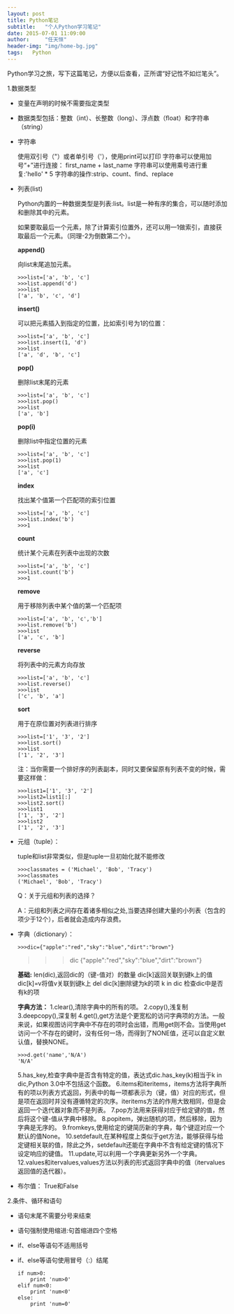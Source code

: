 ```yaml
---
layout: post
title: Python笔记
subtitle:   "个人Python学习笔记"
date: 2015-07-01 11:09:00
author:     "任天恒"
header-img: "img/home-bg.jpg"
tags:	Python
---
```

Python学习之旅，写下这篇笔记，方便以后查看，正所谓“好记性不如烂笔头”。

1.数据类型

*	变量在声明的时候不需要指定类型

*	数据类型包括：整数（int）、长整数（long）、浮点数（float）和字符串（string）

*	字符串

	使用双引号（"）或者单引号（'），使用print可以打印
	字符串可以使用加号“+”进行连接：	first_name + last_name
  字符串可以使用乘号进行重复:'hello' * 5
	字符串的操作:strip、count、find、replace

*	列表(list)

	Python内置的一种数据类型是列表:list。list是一种有序的集合，可以随时添加和删除其中的元素。

	如果要取最后一个元素，除了计算索引位置外，还可以用—1做索引，直接获取最后一个元素。（同理-2为倒数第二个）。

	**append()**

	向list末尾追加元素。

		>>>list=['a', 'b', 'c']
		>>>list.append('d')
		>>>list
		['a', 'b', 'c', 'd']

	**insert()**

	可以把元素插入到指定的位置，比如索引号为1的位置：

		>>>list=['a', 'b', 'c']
		>>>list.insert(1, 'd')
		>>>list
		['a', 'd', 'b', 'c']

	**pop()**

	删除list末尾的元素

		>>>list=['a', 'b', 'c']
		>>>list.pop()
		>>>list
		['a', 'b']

	**pop(i)**

	删除list中指定位置的元素

		>>>list=['a', 'b', 'c']
		>>>list.pop(1)
		>>>list
		['a', 'c']

	**index**

	找出某个值第一个匹配项的索引位置

		>>>list=['a', 'b', 'c']
		>>>list.index('b')
		>>>1

	**count**

	统计某个元素在列表中出现的次数

		>>>list=['a', 'b', 'c']
		>>>list.count('b')
		>>>1

	**remove**

	用于移除列表中某个值的第一个匹配项

		>>>list=['a', 'b', 'c','b']
		>>>list.remove('b')
		>>>list
		['a', 'c', 'b']

	**reverse**

	将列表中的元素方向存放

		>>>list=['a', 'b', 'c']
		>>>list.reverse()
		>>>list
		['c', 'b', 'a']

	**sort**

	用于在原位置对列表进行排序

		>>>list=['1', '3', '2']
		>>>list.sort()
		>>>list
		['1', '2', '3']

	注：当你需要一个排好序的列表副本，同时又要保留原有列表不变的时候，需要这样做：

		>>>list1=['1', '3', '2']
		>>>list2=list1[:]
		>>>list2.sort()
		>>>list1
		['1', '3', '2']
		>>>list2
		['1', '2', '3']

*	元组（tuple）：

	tuple和list非常类似，但是tuple一旦初始化就不能修改

		>>>classmates = ('Michael', 'Bob', 'Tracy')
		>>>classmates
		('Michael', 'Bob', 'Tracy')

	Q：关于元组和列表的选择？

	A：元组和列表之间存在着诸多相似之处,当要选择创建大量的小列表（包含的项少于12个），后者就会造成内存浪费。

*	字典（dictionary）：

		>>>dic={"apple":"red","sky":"blue","dirt":"brown"}
    >>>dic
    {"apple":"red","sky":"blue","dirt":"brown"}

    **基础:**
    len(dic),返回dic的（键-值对）的数量
    dic[k]返回关联到键k上的值
    dic[k]=v将值v关联到键k上
    del dic[k]删除键为k的项
    k in dic 检查dic中是否有k的项

    **字典方法：**
    1.clear(),清除字典中的所有的项。
    2.copy(),浅复制
    3.deepcopy(),深复制
    4.get(),get方法是个更宽松的访问字典项的方法。一般来说，如果视图访问字典中不存在的项时会出错，而用get则不会。当使用get访问一个不存在的键时，没有任何一场，而得到了NONE值，还可以自定义默认值，替换NONE。

        >>>d.get('name','N/A')
        'N/A'

    5.has_key,检查字典中是否含有特定的值，表达式dic.has_key(k)相当于k in dic,Python 3.0中不包括这个函数。
    6.items和iteritems，items方法将字典所有的项以列表方式返回，列表中的每一项都表示为（键，值）对应的形式，但是项在返回时并没有遵循特定的次序。iteritems方法的作用大致相同，但是会返回一个迭代器对象而不是列表。
    7.pop方法用来获得对应于给定键的值，然后将这个键-值从字典中移除。
    8.popitem，弹出随机的项，然后移除，因为字典是无序的。
    9.fromkeys,使用给定的键简历新的字典，每个键逗对应一个默认的值None。
    10.setdefault,在某种程度上类似于get方法，能够获得与给定键相关联的值，除此之外，setdefault还能在字典中不含有给定键的情况下设定响应的键值。
    11.update,可以利用一个字典更新另外一个字典。
    12.values和itervalues,values方法以列表的形式返回字典中的值（itervalues返回值的迭代器）。


*	布尔值： True和False

2.条件、循环和语句

  * 语句末尾不需要分号来结束
  * 语句强制使用缩进:句首缩进四个空格
  * if、else等语句不适用括号
  * if、else等语句使用冒号（:）结尾

        if num>0:
            print 'num>0'
        elif num<0:
            print 'num<0'
        else:
            print 'num=0'
            

